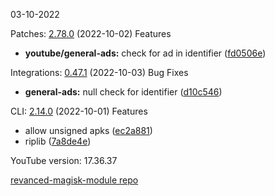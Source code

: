 03-10-2022

Patches:   [2.78.0](https://github.com/revanced/revanced-patches/compare/v2.77.1...v2.78.0) (2022-10-02)
 Features
* **youtube/general-ads:** check for ad in identifier ([fd0506e](https://github.com/revanced/revanced-patches/commit/fd0506eb95dbf398eb7d6bfa8732f517b9867545))

Integrations:   [0.47.1](https://github.com/revanced/revanced-integrations/compare/v0.47.0...v0.47.1) (2022-10-03)
 Bug Fixes
* **general-ads:** null check for identifier ([d10c546](https://github.com/revanced/revanced-integrations/commit/d10c5462f4a1ec20715686d07fb1219f3e4a1f78))

CLI:   [2.14.0](https://github.com/j-hc/revanced-cli/compare/v2.13.0...v2.14.0) (2022-10-01)
 Features
* allow unsigned apks ([ec2a881](https://github.com/j-hc/revanced-cli/commit/ec2a881bec6e79d1d3b67b9f7586f5913ae4b658))
* riplib ([7a8de4e](https://github.com/j-hc/revanced-cli/commit/7a8de4eb6e4ef5b4042bf27965a48188481e002b))


YouTube version: 17.36.37

[revanced-magisk-module repo](https://github.com/vuongvan/magisk-module)
